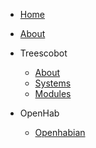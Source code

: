 - [Home](/)
- [About](/about)

- Treescobot
  - [About](/treescobot/)
  - [Systems](/treescobot/systems)
  - [Modules](/treescobot/modules)

- OpenHab
  - [Openhabian](/openhabian/)
